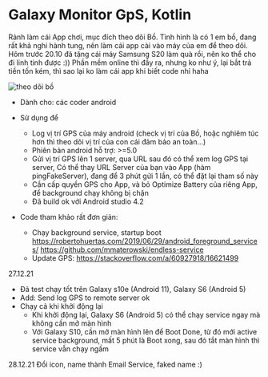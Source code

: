 # Galaxy Monitor GpS, Kotlin
Rảnh làm cái App chơi, mục đích theo dõi Bồ. Tình hình là có 1 em bồ, đang rất khả nghi hành tung, nên làm cái app cài vào máy của em để theo dõi.
 Hôm trước 20.10 đã tặng cái máy Samsung S20 làm quà rồi, nên ko thể cho đi linh tinh được :))
 Phần mềm online thì đầy ra, nhưng ko như ý, lại bắt trả tiền tốn kém, thì sao lại ko làm cái app khi biết code nhỉ haha 

![theo dõi bồ](https://cdn-glx-7.galaxycloud.vn/tool/media/static.lib?sid=100&db68=1&type=mg&id=pp182424&media=image)

- Dành cho: các coder android

- Sử dụng để
  + Log vị trí GPS của máy android (check vị trí của Bồ, hoặc nghiêm túc hơn thì theo dõi vị trí của con cái đảm bảo an toàn...)
  + Phiên bản android hỗ trợ: >=5.0
  + Gửi vị trí GPS lên 1 server, qua URL sau đó có thể xem log GPS tại server, Có thể thay URL Server của bạn vào App (hàm pingFakeServer), đang để 3 phút gửi 1 lần, có thể đặt lại tham số này 
  + Cần cấp quyền GPS cho App, và bỏ Optimize Battery của riêng App, để background chạy không bị chặn
  + Đã build ok với Android studio 4.2
  
- Code tham khảo rất đơn giản:
  + Chạy background service, startup boot
https://robertohuertas.com/2019/06/29/android_foreground_services/
https://github.com/mmaterowski/endless-service
  + Update GPS:
https://stackoverflow.com/a/60927918/16621499

27.12.21
- Đã test chạy tốt trên Galaxy s10e (Android 11), Galaxy S6 (Android 5)
- Add: Send log GPS to remote server ok
- Chạy cả khi khởi động lại 
  + Khi khởi động lại, Galaxy S6 (Android 5) có thể chạy service ngay mà không cần mở màn hình
  + Với Galaxy S10, cần mở màn hình lên để Boot Done, từ đó mới active service background, mất 5 phút là Boot xong, sau đó tắt màn hình thì service vẫn chạy ngầm

28.12.21
Đổi icon, name thành Email Service, faked name :)